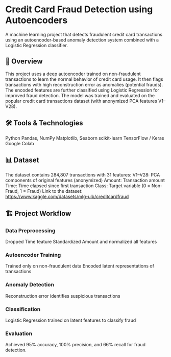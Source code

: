 # Credit Card Fraud Detection using Autoencoders
A machine learning project that detects fraudulent credit card transactions using an autoencoder-based anomaly detection system combined with a Logistic Regression classifier.

## 🚀 Overview
This project uses a deep autoencoder trained on non-fraudulent transactions to learn the normal behavior of credit card usage. It then flags transactions with high reconstruction error as anomalies (potential frauds).
The encoded features are further classified using Logistic Regression for improved fraud detection.
The model was trained and evaluated on the popular credit card transactions dataset (with anonymized PCA features V1–V28).

## 🛠️ Tools & Technologies
Python
Pandas, NumPy
Matplotlib, Seaborn
scikit-learn
TensorFlow / Keras
Google Colab

## 📊 Dataset
The dataset contains 284,807 transactions with 31 features:
V1–V28: PCA components of original features (anonymized)
Amount: Transaction amount
Time: Time elapsed since first transaction
Class: Target variable (0 = Non-Fraud, 1 = Fraud)
Link to the dataset:
https://www.kaggle.com/datasets/mlg-ulb/creditcardfraud

## 🏗️ Project Workflow
### Data Preprocessing
Dropped Time feature
Standardized Amount and normalized all features
### Autoencoder Training
Trained only on non-fraudulent data
Encoded latent representations of transactions
### Anomaly Detection
Reconstruction error identifies suspicious transactions
### Classification
Logistic Regression trained on latent features to classify fraud
### Evaluation
Achieved 95% accuracy, 100% precision, and 66% recall for fraud detection.

